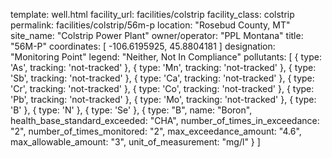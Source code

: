 template: well.html
facility_url: facilities/colstrip
facility_class: colstrip
permalink: facilities/colstrip/56m-p
location: "Rosebud County, MT"
site_name: "Colstrip Power Plant"
owner/operator: "PPL Montana"
title: "56M-P"
coordinates: [
  -106.6195925,
  45.8804181
]
designation: "Monitoring Point"
legend: "Neither,  Not In Compliance"
pollutants: [
    {
      type: 'As',
      tracking: 'not-tracked'
    },
    {
      type: 'Mn',
      tracking: 'not-tracked'
    },
    {
      type: 'Sb',
      tracking: 'not-tracked'
    },
    {
      type: 'Ca',
      tracking: 'not-tracked'
    },
    {
      type: 'Cr',
      tracking: 'not-tracked'
    },
    {
      type: 'Co',
      tracking: 'not-tracked'
    },
    {
      type: 'Pb',
      tracking: 'not-tracked'
    },
    {
      type: 'Mo',
      tracking: 'not-tracked'
    },
    {
      type: 'B'
    },
    {
      type: 'N'
    },
    {
      type: 'Se'
    },  {
  type: "B",
  name: "Boron",
  health_base_standard_exceeded: "CHA",
  number_of_times_in_exceedance: "2",
  number_of_times_monitored: "2",
  max_exceedance_amount: "4.6",
  max_allowable_amount: "3",
  unit_of_measurement: "mg/l"
  }
]
